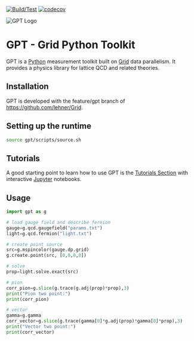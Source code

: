 [![Build/Test](https://github.com/lehner/gpt/workflows/Build/Test/badge.svg)](https://github.com/lehner/gpt/actions?query=workflow%3ABuild%2FTest)
[![codecov](https://codecov.io/gh/lehner/gpt/branch/master/graph/badge.svg)](https://codecov.io/gh/lehner/gpt)

![GPT Logo](/documentation/logo/logo-1280-640.png)

# GPT - Grid Python Toolkit

GPT is a [Python](https://www.python.org) measurement toolkit built on [Grid](https://github.com/paboyle/Grid) data parallelism.  It provides a physics library for lattice QCD and related theories.

## Installation
GPT is developed with the feature/gpt branch of https://github.com/lehner/Grid.

## Setting up the runtime
```bash
source gpt/scripts/source.sh
```

## Tutorials
A good starting point to learn how to use GPT is the [Tutorials Section](https://github.com/lehner/gpt/tree/master/documentation/tutorial)
with interactive [Jupyter](https://jupyter.org/) notebooks.

## Usage

```python
import gpt as g

# load gauge field and describe fermion
gauge=g.qcd.gaugefield("params.txt")
light=g.qcd.fermion("light.txt")

# create point source
src=g.mspincolor(gauge.dp.grid)
g.create.point(src, [0,0,0,0])

# solve
prop=light.solve.exact(src)

# pion
corr_pion=g.slice(g.trace(g.adj(prop)*prop),3)
print("Pion two point:")
print(corr_pion)

# vector
gamma=g.gamma
corr_vector=g.slice(g.trace(gamma[0]*g.adj(prop)*gamma[0]*prop),3)
print("Vector two point:")
print(corr_vector)
```
